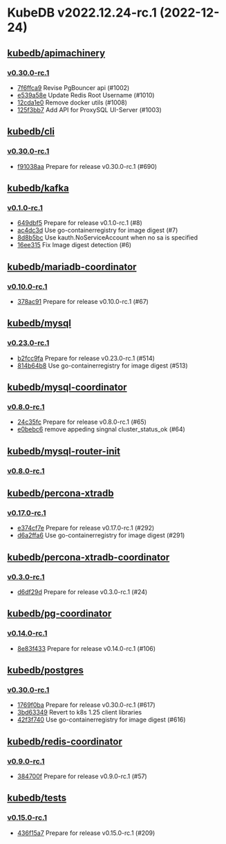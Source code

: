 # KubeDB v2022.12.24-rc.1 (2022-12-24)


## [kubedb/apimachinery](https://github.com/kubedb/apimachinery)

### [v0.30.0-rc.1](https://github.com/kubedb/apimachinery/releases/tag/v0.30.0-rc.1)

- [7f6ffca9](https://github.com/kubedb/apimachinery/commit/7f6ffca9) Revise PgBouncer api (#1002)
- [e539a58e](https://github.com/kubedb/apimachinery/commit/e539a58e) Update Redis Root Username (#1010)
- [12cda1e0](https://github.com/kubedb/apimachinery/commit/12cda1e0) Remove docker utils (#1008)
- [125f3bb7](https://github.com/kubedb/apimachinery/commit/125f3bb7) Add API for ProxySQL UI-Server (#1003)



## [kubedb/cli](https://github.com/kubedb/cli)

### [v0.30.0-rc.1](https://github.com/kubedb/cli/releases/tag/v0.30.0-rc.1)

- [f91038aa](https://github.com/kubedb/cli/commit/f91038aa) Prepare for release v0.30.0-rc.1 (#690)



## [kubedb/kafka](https://github.com/kubedb/kafka)

### [v0.1.0-rc.1](https://github.com/kubedb/kafka/releases/tag/v0.1.0-rc.1)

- [649dbf5](https://github.com/kubedb/kafka/commit/649dbf5) Prepare for release v0.1.0-rc.1 (#8)
- [ac4dc3d](https://github.com/kubedb/kafka/commit/ac4dc3d) Use go-containerregistry for image digest (#7)
- [8d8b5bc](https://github.com/kubedb/kafka/commit/8d8b5bc) Use kauth.NoServiceAccount when no sa is specified
- [16ee315](https://github.com/kubedb/kafka/commit/16ee315) Fix Image digest detection (#6)



## [kubedb/mariadb-coordinator](https://github.com/kubedb/mariadb-coordinator)

### [v0.10.0-rc.1](https://github.com/kubedb/mariadb-coordinator/releases/tag/v0.10.0-rc.1)

- [378ac91](https://github.com/kubedb/mariadb-coordinator/commit/378ac91) Prepare for release v0.10.0-rc.1 (#67)



## [kubedb/mysql](https://github.com/kubedb/mysql)

### [v0.23.0-rc.1](https://github.com/kubedb/mysql/releases/tag/v0.23.0-rc.1)

- [b2fcc9fa](https://github.com/kubedb/mysql/commit/b2fcc9fa) Prepare for release v0.23.0-rc.1 (#514)
- [814b64b8](https://github.com/kubedb/mysql/commit/814b64b8) Use go-containerregistry for image digest (#513)



## [kubedb/mysql-coordinator](https://github.com/kubedb/mysql-coordinator)

### [v0.8.0-rc.1](https://github.com/kubedb/mysql-coordinator/releases/tag/v0.8.0-rc.1)

- [24c35fc](https://github.com/kubedb/mysql-coordinator/commit/24c35fc) Prepare for release v0.8.0-rc.1 (#65)
- [e0bebc6](https://github.com/kubedb/mysql-coordinator/commit/e0bebc6) remove appeding singnal cluster_status_ok (#64)



## [kubedb/mysql-router-init](https://github.com/kubedb/mysql-router-init)

### [v0.8.0-rc.1](https://github.com/kubedb/mysql-router-init/releases/tag/v0.8.0-rc.1)




## [kubedb/percona-xtradb](https://github.com/kubedb/percona-xtradb)

### [v0.17.0-rc.1](https://github.com/kubedb/percona-xtradb/releases/tag/v0.17.0-rc.1)

- [e374cf7e](https://github.com/kubedb/percona-xtradb/commit/e374cf7e) Prepare for release v0.17.0-rc.1 (#292)
- [d6a2ffa6](https://github.com/kubedb/percona-xtradb/commit/d6a2ffa6) Use go-containerregistry for image digest (#291)



## [kubedb/percona-xtradb-coordinator](https://github.com/kubedb/percona-xtradb-coordinator)

### [v0.3.0-rc.1](https://github.com/kubedb/percona-xtradb-coordinator/releases/tag/v0.3.0-rc.1)

- [d6df29d](https://github.com/kubedb/percona-xtradb-coordinator/commit/d6df29d) Prepare for release v0.3.0-rc.1 (#24)



## [kubedb/pg-coordinator](https://github.com/kubedb/pg-coordinator)

### [v0.14.0-rc.1](https://github.com/kubedb/pg-coordinator/releases/tag/v0.14.0-rc.1)

- [8e83f433](https://github.com/kubedb/pg-coordinator/commit/8e83f433) Prepare for release v0.14.0-rc.1 (#106)



## [kubedb/postgres](https://github.com/kubedb/postgres)

### [v0.30.0-rc.1](https://github.com/kubedb/postgres/releases/tag/v0.30.0-rc.1)

- [1769f0ba](https://github.com/kubedb/postgres/commit/1769f0ba) Prepare for release v0.30.0-rc.1 (#617)
- [3bd63349](https://github.com/kubedb/postgres/commit/3bd63349) Revert to k8s 1.25 client libraries
- [42f3f740](https://github.com/kubedb/postgres/commit/42f3f740) Use go-containerregistry for image digest (#616)



## [kubedb/redis-coordinator](https://github.com/kubedb/redis-coordinator)

### [v0.9.0-rc.1](https://github.com/kubedb/redis-coordinator/releases/tag/v0.9.0-rc.1)

- [384700f](https://github.com/kubedb/redis-coordinator/commit/384700f) Prepare for release v0.9.0-rc.1 (#57)



## [kubedb/tests](https://github.com/kubedb/tests)

### [v0.15.0-rc.1](https://github.com/kubedb/tests/releases/tag/v0.15.0-rc.1)

- [436f15a7](https://github.com/kubedb/tests/commit/436f15a7) Prepare for release v0.15.0-rc.1 (#209)



